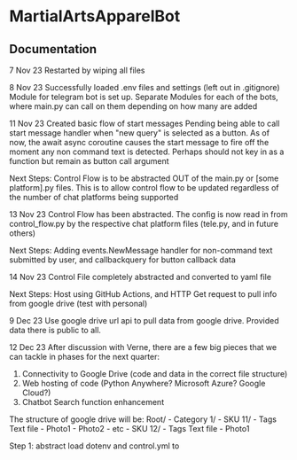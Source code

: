 # MartialArtsApparelBot
## Documentation

7 Nov 23
Restarted by wiping all files

8 Nov 23
Successfully loaded .env files and settings (left out in .gitignore)
Module for telegram bot is set up.
Separate Modules for each of the bots, where main.py can call on them depending on how many are added

11 Nov 23
Created basic flow of start messages
Pending being able to call start message handler when "new query" is selected as a button. As of now, the await async coroutine causes the start message to fire off the moment any non command text is detected. Perhaps should not key in as a function but remain as button call argument

Next Steps:
Control Flow is to be abstracted OUT of the main.py or [some platform].py files. This is to allow control flow to be updated regardless of the number of chat platforms being supported

13 Nov 23
Control Flow has been abstracted. The config is now read in from control_flow.py by the respective chat platform files (tele.py, and in future others)

Next Steps:
Adding events.NewMessage handler for non-command text submitted by user, and callbackquery for button callback data

14 Nov 23
Control File completely abstracted and converted to yaml file

Next Steps:
Host using GitHub Actions, and HTTP Get request to pull info from google drive (test with personal)

9 Dec 23
Use google drive url api to pull data from google drive. Provided data there is public to all.

12 Dec 23
After discussion with Verne, there are a few big pieces that we can tackle in phases for the next quarter:
1) Connectivity to Google Drive (code and data in the correct file structure)
2) Web hosting of code (Python Anywhere? Microsoft Azure? Google Cloud?)
3) Chatbot Search function enhancement

The structure of google drive will be:
Root/
    - Category 1/
        - SKU 11/
            - Tags Text file
            - Photo1
            - Photo2
            - etc
        - SKU 12/
            - Tags Text file
            - Photo1

Step 1:
abstract load dotenv and control.yml to 
